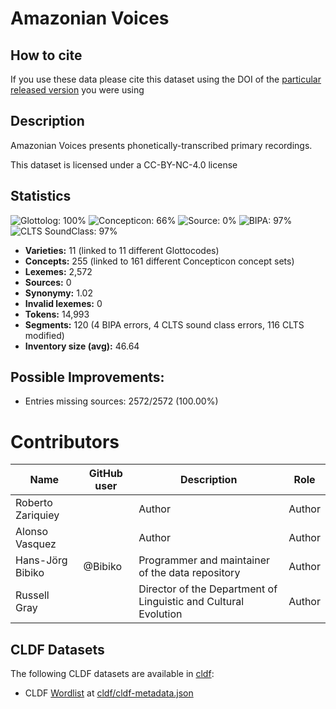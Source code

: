 # Amazonian Voices

## How to cite

If you use these data please cite
this dataset using the DOI of the [particular released version](../../releases/) you were using

## Description


Amazonian Voices presents phonetically-transcribed primary recordings.

This dataset is licensed under a CC-BY-NC-4.0 license

## Statistics


![Glottolog: 100%](https://img.shields.io/badge/Glottolog-100%25-brightgreen.svg "Glottolog: 100%")
![Concepticon: 66%](https://img.shields.io/badge/Concepticon-66%25-orange.svg "Concepticon: 66%")
![Source: 0%](https://img.shields.io/badge/Source-0%25-red.svg "Source: 0%")
![BIPA: 97%](https://img.shields.io/badge/BIPA-97%25-green.svg "BIPA: 97%")
![CLTS SoundClass: 97%](https://img.shields.io/badge/CLTS%20SoundClass-97%25-green.svg "CLTS SoundClass: 97%")

- **Varieties:** 11 (linked to 11 different Glottocodes)
- **Concepts:** 255 (linked to 161 different Concepticon concept sets)
- **Lexemes:** 2,572
- **Sources:** 0
- **Synonymy:** 1.02
- **Invalid lexemes:** 0
- **Tokens:** 14,993
- **Segments:** 120 (4 BIPA errors, 4 CLTS sound class errors, 116 CLTS modified)
- **Inventory size (avg):** 46.64

## Possible Improvements:



- Entries missing sources: 2572/2572 (100.00%)

# Contributors

Name               | GitHub user     | Description                          | Role
---                | ---             | ---                                  | ---
Roberto Zariquiey  |  | Author | Author
Alonso Vasquez  |  | Author | Author
Hans-Jörg Bibiko | @Bibiko | Programmer and maintainer of the data repository | Author
Russell Gray |  | Director of the Department of Linguistic and Cultural Evolution | Author




## CLDF Datasets

The following CLDF datasets are available in [cldf](cldf):

- CLDF [Wordlist](https://github.com/cldf/cldf/tree/master/modules/Wordlist) at [cldf/cldf-metadata.json](cldf/cldf-metadata.json)